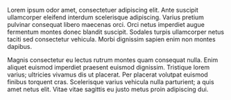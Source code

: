 Lorem ipsum odor amet, consectetuer adipiscing elit. Ante suscipit ullamcorper eleifend interdum scelerisque adipiscing. Varius pretium pulvinar consequat libero maecenas orci. Orci netus imperdiet augue fermentum montes donec blandit suscipit. Sodales turpis ullamcorper netus taciti sed consectetur vehicula. Morbi dignissim sapien enim non montes dapibus.

Magnis consectetur eu lectus rutrum montes quam consequat nulla. Enim aliquet euismod imperdiet praesent euismod dignissim. Tristique lorem varius; ultricies vivamus dis ut placerat. Per placerat volutpat euismod finibus torquent cras. Scelerisque varius vehicula nulla parturient; a quis amet netus elit. Vitae vitae sagittis eu justo metus proin adipiscing dui.